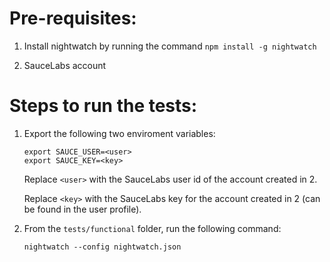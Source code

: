 # Pre-requisites:

1. Install nightwatch by running the command `npm install -g nightwatch`

2. SauceLabs account

# Steps to run the tests:

1. Export the following two enviroment variables:
    ```
    export SAUCE_USER=<user>
    export SAUCE_KEY=<key>
    ```

    Replace `<user>` with the SauceLabs user id of the account created in 2.
    
    Replace `<key>` with the SauceLabs key for the account created in 2 (can be found in the user profile).

2. From the `tests/functional` folder, run the following command:
    ```
    nightwatch --config nightwatch.json
    ```
